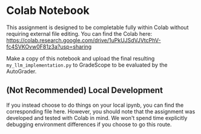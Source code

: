 # Colab Notebook

This assignment is designed to be completable fully within Colab without requiring external file editing. You can find the Colab here: https://colab.research.google.com/drive/1uPkUJSdVJVtcPhV-fc4SVKOvw0F81z3a?usp=sharing

Make a copy of this notebook and upload the final resulting `my_llm_implementation.py` to GradeScope to be evaluated by the AutoGrader.

## (Not Recommended) Local Development

If you instead choose to do things on your local ipynb, you can find the corresponding file here. However, you should note that the assignment was developed and tested with Colab in mind. We won't spend time explicitly debugging environment differences if you choose to go this route.
